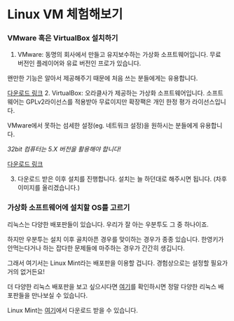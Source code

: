 # Linux VM 체험해보기

### VMware 혹은 VirtualBox 설치하기
1. VMware: 동명의 회사에서 만들고 유지보수하는 가상화 소프트웨어입니다. 무료 버전인 플레이어와 유료 버전인 프로가 있습니다.

왠만한 기능은 알아서 제공해주기 때문에 처음 쓰는 분들에게는 유용합니다.

[다운로드 링크](https://www.vmware.com/kr/products/workstation-player/workstation-player-evaluation.html)
2. VirtualBox: 오라클사가 제공하는 가상화 소프트웨어입니다. 소프트웨어는 GPLv2라이선스를 적용받아 무료이지만 확장팩은 개인 한정 평가 라이선스입니다.

VMware에서 못하는 섬세한 설정(eg. 네트워크 설정)을 원하시는 분들에게 유용합니다.

*32bit 컴퓨터는 5.X 버전을 활용해야 합니다!*

[다운로드 링크](https://www.virtualbox.org/wiki/Downloads)


3. 다운로드 받은 이후 설치를 진행합니다. 설치는 늘 하던대로 해주시면 됩니다. (차후 이미지를 올리겠습니다.)

### 가상화 소프트웨어에 설치할 OS를 고르기
리눅스는 다양한 배포판들이 있습니다. 우리가 잘 아는 우분투도 그 중 하나이죠.

하지만 우분투는 설치 이후 골치아픈 경우를 맞이하는 경우가 종종 있습니다. 한영키가 안먹는다거나 하는 잡다한 문제들에 마주하는 경우가 간간히 생깁니다.

그래서 여기서는 Linux Mint라는 배포판을 이용할 겁니다. 경험상으로는 설정할 필요가 거의 없거든요!

더 다양한 리눅스 배포판을 보고 싶으시다면 [여기](https://distrowatch.com/)를 확인하시면 정말 다양한 리눅스 배포판들을 만나보실 수 있습니다.

Linux Mint는 [여기](https://www.linuxmint.com/download.php)에서 다운로드 받을 수 있습니다.